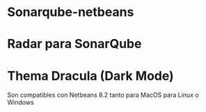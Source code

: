 # Sonarqube-netbeans
# Radar para SonarQube
# Thema Dracula (Dark Mode)


Son compatibles con Netbeans 8.2 tanto para MacOS para Linux o Windows
